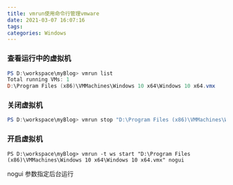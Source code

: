 ```yaml
---
title: vmrun使用命令行管理vmware
date: 2021-03-07 16:07:16
tags: 
categories: Windows
---
```


### 查看运行中的虚拟机

```powershell
PS D:\workspace\myBlog> vmrun list
Total running VMs: 1
D:\Program Files (x86)\VMMachines\Windows 10 x64\Windows 10 x64.vmx
```

### 关闭虚拟机

```powershell
PS D:\workspace\myBlog> vmrun stop "D:\Program Files (x86)\VMMachines\Windows 10 x64\Windows 10 x64.vmx"
```

### 开启虚拟机

```
PS D:\workspace\myBlog> vmrun -t ws start "D:\Program Files (x86)\VMMachines\Windows 10 x64\Windows 10 x64.vmx" nogui
```

nogui  参数指定后台运行



